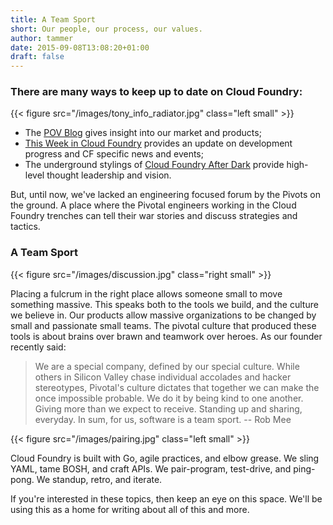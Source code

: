 ```yaml
---
title: A Team Sport
short: Our people, our process, our values.
author: tammer
date: 2015-09-08T13:08:20+01:00
draft: false
---
```


### There are many ways to keep up to date on Cloud Foundry: 

{{< figure src="/images/tony_info_radiator.jpg" class="left small" >}}

* The [POV Blog](http://blog.pivotal.io/) gives insight into our market and products;
* [This Week in Cloud Foundry](http://www.thisweekincf.com/) provides an update on development progress and CF specific news and events;
* The underground stylings of [Cloud Foundry After Dark](https://twitter.com/hashtag/CFAD?src=hash) provide high-level thought leadership and vision.

But, until now, we've lacked an engineering focused forum by the Pivots on the ground. A place where the Pivotal engineers working in the Cloud Foundry trenches can tell their war stories and discuss strategies and tactics.

### A Team Sport

{{< figure src="/images/discussion.jpg" class="right small" >}}

Placing a fulcrum in the right place allows someone small to move something massive.  This speaks both to the tools we build, and the culture we believe in.  Our products allow massive organizations to be changed by small and passionate small teams.  The pivotal culture that produced these tools is about brains over brawn and teamwork over heroes.  As our founder recently said:

> We are a special company, defined by our special culture. While others in Silicon Valley chase individual accolades and hacker stereotypes, Pivotal's culture dictates that together we can make the once impossible probable. We do it by being kind to one another. Giving more than we expect to receive. Standing up and sharing, everyday. In sum, for us, software is a team sport.  -- Rob Mee

{{< figure src="/images/pairing.jpg" class="left small" >}}

Cloud Foundry is built with Go, agile practices, and elbow grease.  We sling YAML, tame BOSH, and craft APIs.  We pair-program, test-drive, and ping-pong.  We standup, retro, and iterate.

If you're interested in these topics, then keep an eye on this space.  We'll be using this as a home for writing about all of this and more.

